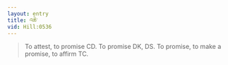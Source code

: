 ```yaml
---
layout: entry
title: འཆེ་
vid: Hill:0536
---
```

> To attest, to promise CD\. To promise DK, DS\. To promise, to make a promise, to affirm TC\.


